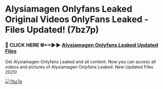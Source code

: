 # Alysiamagen Onlyfans Leaked Original Videos 0nlyFans Leaked - Files Updated! (7bz7p)

<h3>🔴 CLICK HERE 🌐==►► <a href="https://tinyurl.com/3hn5wdd3" rel="nofollow">Alysiamagen Onlyfans Leaked Updated Files</a></h3>

Get Alysiamagen Onlyfans Leaked and all content. Now you can access all videos and pictures of Alysiamagen Onlyfans Leaked. New Updated Files 2025!

[![7bz7p](https://i.imgur.com/4HnBqBT.gif)](https://tinyurl.com/3hn5wdd3)
